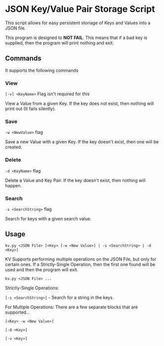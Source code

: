 # JSON Key/Value Pair Storage Script

This script allows for easy persistent storiage of Keys and Values into a JSON file.

This program is designed to __NOT FAIL__. This means that if a bad key is supplied, then the program will print nothing and exit.

## Commands

It supports the following commands

### View

`[-v] <KeyName>` Flag isn't required for this

View a Value from a given Key. If the key does not exist, then nothing will print out (It fails silently).

### Save

`-w <NewValue>` flag

Save a new Value with a given Key. If the key doesn't exist, then one will be created.

### Delete

`-d <KeyName>` flag

Delete a Value and Key Pair. If the key doesn't exist, then nothing will happen.

### Search

`-s <SearchString>` flag

Search for keys with a given search value.

## Usage

`kv.py <JSON File> [<Key> [-w <New Value>] | -s <SearchString> | -d <Key>]`

KV Supports performing multiple operations on the JSON File, but only for certain ones. If a Strictly-Single Operation, then the first one found will be used and then the program will exit.

`kv.py <JSON File> ...`

Strictly-Single Operations:

`[-s <SearchString>]` - Search for a string in the keys

For Multiple Operations: There are a few separate blocks that are supported...

`[<Key> -w <New Value>]`

`[-d <Key>]`

`[-v <Key>]`
